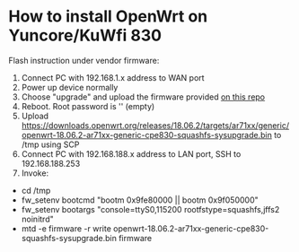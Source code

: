 # How to install OpenWrt on Yuncore/KuWfi 830


Flash instruction under vendor firmware:

1. Connect PC with 192.168.1.x address to WAN port
2. Power up device normally
3. Choose "upgrade" and upload the firmware provided <a href='https://github.com/grosjo/OpenWrt-Yuncore-Kuwfi-CPE830D/blob/master/CPE830-OPENWRT-AP-V2.0-Build20190118101609-EN.ubin'>on this repo</a>
4. Reboot. Root password is '' (empty)
5. Upload https://downloads.openwrt.org/releases/18.06.2/targets/ar71xx/generic/openwrt-18.06.2-ar71xx-generic-cpe830-squashfs-sysupgrade.bin to /tmp using SCP
6. Connect PC with 192.168.188.x address to LAN port, SSH to 192.168.188.253
7. Invoke:
- cd /tmp
- fw_setenv bootcmd "bootm 0x9fe80000 || bootm 0x9f050000"
- fw_setenv bootargs "console=ttyS0,115200 rootfstype=squashfs,jffs2 noinitrd"
- mtd -e firmware -r write openwrt-18.06.2-ar71xx-generic-cpe830-squashfs-sysupgrade.bin firmware
